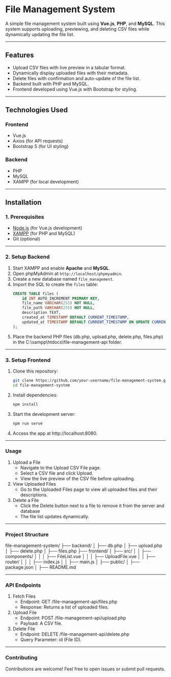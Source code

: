 # File Management System

A simple file management system built using **Vue.js**, **PHP**, and **MySQL**. This system supports uploading, previewing, and deleting CSV files while dynamically updating the file list.

---

## Features

- Upload CSV files with live preview in a tabular format.
- Dynamically display uploaded files with their metadata.
- Delete files with confirmation and auto-update of the file list.
- Backend built with PHP and MySQL.
- Frontend developed using Vue.js with Bootstrap for styling.

---

## Technologies Used

### Frontend
- Vue.js
- Axios (for API requests)
- Bootstrap 5 (for UI styling)

### Backend
- PHP
- MySQL
- XAMPP (for local development)

---

## Installation

### 1. Prerequisites
- [Node.js](https://nodejs.org/) (for Vue.js development)
- [XAMPP](https://www.apachefriends.org/) (for PHP and MySQL)
- Git (optional)

---

### 2. Setup Backend

1. Start XAMPP and enable **Apache** and **MySQL**.
2. Open phpMyAdmin at `http://localhost/phpmyadmin`.
3. Create a new database named `file_management`.
4. Import the SQL to create the `files` table:
   ```sql
   CREATE TABLE files (
       id INT AUTO_INCREMENT PRIMARY KEY,
       file_name VARCHAR(255) NOT NULL,
       file_path VARCHAR(255) NOT NULL,
       description TEXT,
       created_at TIMESTAMP DEFAULT CURRENT_TIMESTAMP,
       updated_at TIMESTAMP DEFAULT CURRENT_TIMESTAMP ON UPDATE CURRENT_TIMESTAMP
   );
5. Place the backend PHP files (db.php, upload.php, delete.php, files.php) in the C:\xampp\htdocs\file-management-api folder.

---

### 3. Setup Frontend
1. Clone this repository:
   ```bash
   git clone https://github.com/your-username/file-management-system.git
   cd file-management-system
2. Install dependencies:
   ```bash
   npm install
3. Start the development server:
   ```bash
   npm run serve
4. Access the app at http://localhost:8080.

---

### Usage
1. Upload a File
   * Navigate to the Upload CSV File page.
   * Select a CSV file and click Upload.
   * View the live preview of the CSV file before uploading.
2. View Uploaded Files
   * Go to the Uploaded Files page to view all uploaded files and their descriptions.
3. Delete a File
   * Click the Delete button next to a file to remove it from the server and database
   * The file list updates dynamically.

---

### Project Structure
file-management-system/
├── backend/
│   ├── db.php
│   ├── upload.php
│   ├── delete.php
│   ├── files.php
├── frontend/
│   ├── src/
│   │   ├── components/
│   │   │   ├── FileList.vue
│   │   │   ├── UploadFile.vue
│   │   ├── router/
│   │   │   ├── index.js
│   │   ├── main.js
│   ├── public/
│   ├── package.json
│   ├── README.md

---

### API Endpoints
1. Fetch Files
   * Endpoint: GET /file-management-api/files.php
   * Response: Returns a list of uploaded files.
2. Upload File
   * Endpoint: POST /file-management-api/upload.php
   * Payload: A CSV file.
3. Delete File
   * Endpoint: DELETE /file-management-api/delete.php
   * Query Parameter: id (File ID).
  
---

### Contributing
Contributions are welcome! Feel free to open issues or submit pull requests. 
